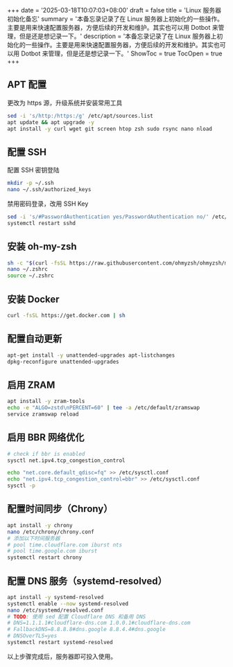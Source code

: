 +++
date = '2025-03-18T10:07:03+08:00'
draft = false
title = 'Linux 服务器初始化备忘'
summary = '本备忘录记录了在 Linux 服务器上初始化的一些操作。主要是用来快速配置服务器，方便后续的开发和维护。其实也可以用 Dotbot 来管理，但是还是想记录一下。'
description = '本备忘录记录了在 Linux 服务器上初始化的一些操作。主要是用来快速配置服务器，方便后续的开发和维护。其实也可以用 Dotbot 来管理，但是还是想记录一下。'
ShowToc = true
TocOpen = true
+++

## APT 配置

更改为 https 源，升级系统并安装常用工具

```bash
sed -i 's/http:/https:/g' /etc/apt/sources.list
apt update && apt upgrade -y
apt install -y curl wget git screen htop zsh sudo rsync nano nload
```

## 配置 SSH

配置 SSH 密钥登陆

```bash
mkdir -p ~/.ssh
nano ~/.ssh/authorized_keys
```

禁用密码登录，改用 SSH Key

```bash
sed -i 's/#PasswordAuthentication yes/PasswordAuthentication no/' /etc/ssh/sshd_config
systemctl restart sshd
```

## 安装 oh-my-zsh

```bash
sh -c "$(curl -fsSL https://raw.githubusercontent.com/ohmyzsh/ohmyzsh/master/tools/install.sh)"
nano ~/.zshrc
source ~/.zshrc
```

## 安装 Docker

```bash
curl -fsSL https://get.docker.com | sh
```

## 配置自动更新

```bash
apt-get install -y unattended-upgrades apt-listchanges
dpkg-reconfigure unattended-upgrades
```

## 启用 ZRAM

```bash
apt install -y zram-tools
echo -e "ALGO=zstd\nPERCENT=60" | tee -a /etc/default/zramswap
service zramswap reload
```

## 启用 BBR 网络优化

```bash
# check if bbr is enabled
sysctl net.ipv4.tcp_congestion_control

echo "net.core.default_qdisc=fq" >> /etc/sysctl.conf
echo "net.ipv4.tcp_congestion_control=bbr" >> /etc/sysctl.conf
sysctl -p
```

## 配置时间同步（Chrony）

```bash
apt install -y chrony
nano /etc/chrony/chrony.conf
# 添加以下时间服务器
# pool time.cloudflare.com iburst nts
# pool time.google.com iburst
systemctl restart chrony
```

## 配置 DNS 服务（systemd-resolved）

```bash
apt install -y systemd-resolved
systemctl enable --now systemd-resolved
nano /etc/systemd/resolved.conf
# TODO: 使用 sed 配置 Cloudflare DNS 和备用 DNS
# DNS=1.1.1.1#cloudflare-dns.com 1.0.0.1#cloudflare-dns.com
# FallbackDNS=8.8.8.8#dns.google 8.8.4.4#dns.google
# DNSOverTLS=yes
systemctl restart systemd-resolved
```

以上步骤完成后，服务器即可投入使用。
